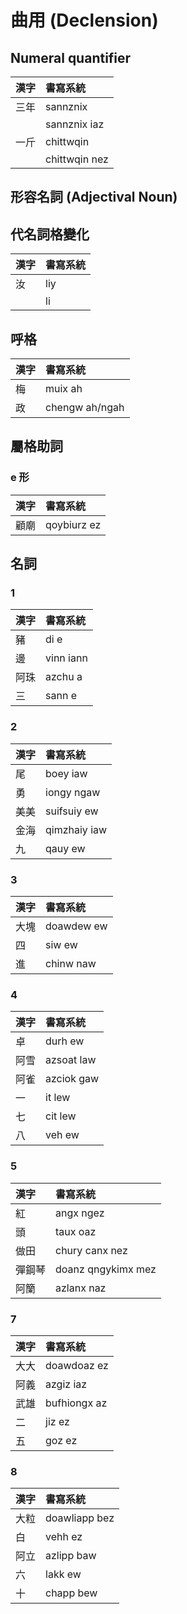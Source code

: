 # 曲用 (Declension)

## Numeral quantifier

| 漢字 | 書寫系統 |
| :--- | :--- |
| 三年 | sannznix |
|| sannznix iaz |
| 一斤 | chittwqin |
|| chittwqin nez |

## 形容名詞 (Adjectival Noun)

## 代名詞格變化

| 漢字 | 書寫系統 |
| :--- | :--- |
| 汝 | liy |
|| li |

## 呼格

| 漢字 | 書寫系統 |
| :--- | :--- |
| 梅 | muix ah |
| 政 | chengw ah/ngah |

## 屬格助詞

### e 形

| 漢字 | 書寫系統 |
| :--- | :--- |
| 顧廟 | qoybiurz ez |

## 名詞

### 1

| 漢字 | 書寫系統 |
| :--- | :--- |
| 豬 | di e |
| 邊 | vinn iann |
| 阿珠 | azchu a |
| 三 | sann e |

### 2

| 漢字 | 書寫系統 |
| :--- | :--- |
| 尾 | boey iaw |
| 勇 | iongy ngaw |
| 美美 | suifsuiy ew |
| 金海 | qimzhaiy iaw |
| 九 | qauy ew |

### 3

| 漢字 | 書寫系統 |
| :--- | :--- |
| 大塊 | doawdew ew |
| 四 | siw ew |
| 進 | chinw naw |

### 4

| 漢字 | 書寫系統 |
| :--- | :--- |
| 卓 | durh ew |
| 阿雪 | azsoat law |
| 阿雀 | azciok gaw |
| 一 | it lew |
| 七 | cit lew |
| 八 | veh ew |

### 5

| 漢字 | 書寫系統 |
| :--- | :--- |
| 紅 | angx ngez |
| 頭 | taux oaz |
| 做田 | chury canx nez |
| 彈鋼琴 | doanz qngykimx mez |
| 阿籣 | azlanx naz |

### 7

| 漢字 | 書寫系統 |
| :--- | :--- |
| 大大 | doawdoaz ez |
| 阿義 | azgiz iaz |
| 武雄 | bufhiongx az |
| 二 | jiz ez |
| 五 | goz ez |

### 8

| 漢字 | 書寫系統 |
| :--- | :--- |
| 大粒 | doawliapp bez |
| 白 | vehh ez |
| 阿立 | azlipp baw |
| 六 | lakk ew |
| 十 | chapp bew |
